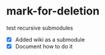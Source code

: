 # mark-for-deletion
test recursive submodules

- [x] Added wiki as a submodule
- [x] Document how to do it
